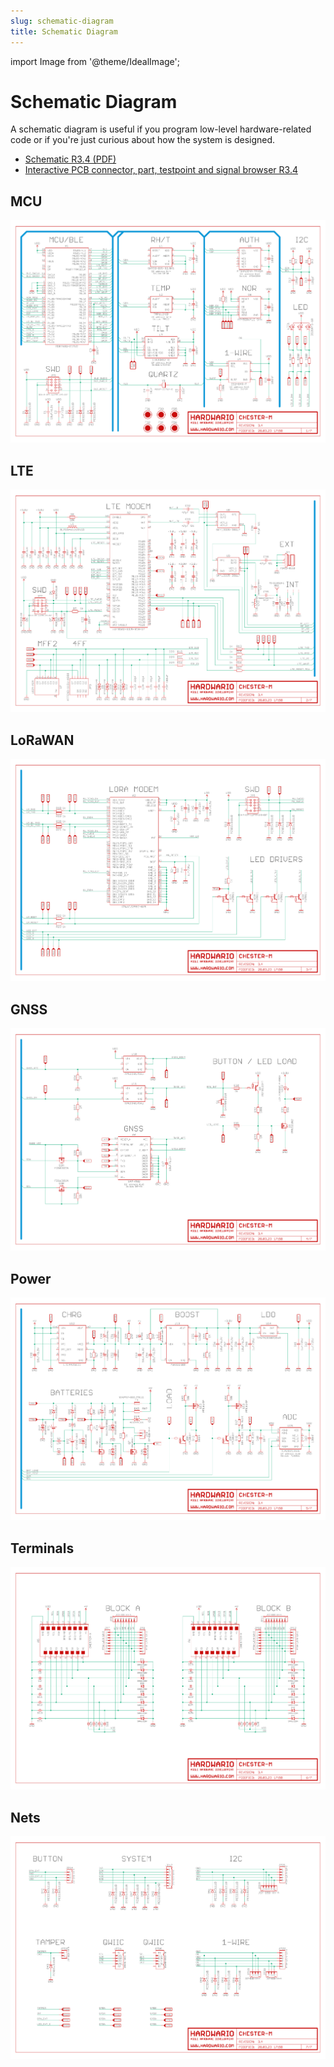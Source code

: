 ```yaml
---
slug: schematic-diagram
title: Schematic Diagram
---
```

import Image from '@theme/IdealImage';

# Schematic Diagram

A schematic diagram is useful if you program low-level hardware-related code or if you're just curious about how the system is designed.

- [Schematic R3.4 (PDF)](hio-chester-m-r3.4.pdf)
- [Interactive PCB connector, part, testpoint and signal browser R3.4](pathname:///download/ibom/chester-m-r3.4.html)

## MCU
![](hio-chester-m-1.png)

## LTE
![](hio-chester-m-2.png)

## LoRaWAN
![](hio-chester-m-3.png)

## GNSS
![](hio-chester-m-4.png)

## Power
![](hio-chester-m-5.png)

## Terminals
![](hio-chester-m-6.png)

## Nets
![](hio-chester-m-7.png)


